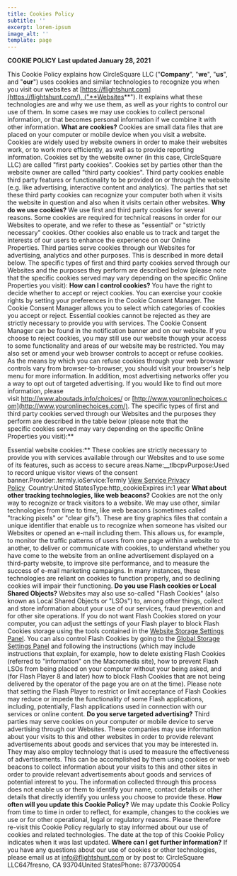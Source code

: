 ```yaml
---
title: Cookies Policy
subtitle: ''
excerpt: lorem-ipsum
image_alt: ''
template: page
---
```

**COOKIE POLICY**
**Last updated January 28, 2021**


This Cookie Policy explains how CircleSquare LLC ("**Company**", "**we**", "**us**", and "**our**") uses cookies and similar technologies to recognize you when you visit our websites at [https://flightshunt.com](https://flightshunt.com/), ("**Websites**"). It explains what these technologies are and why we use them, as well as your rights to control our use of them.
In some cases we may use cookies to collect personal information, or that becomes personal information if we combine it with other information.
**What are cookies?**
Cookies are small data files that are placed on your computer or mobile device when you visit a website. Cookies are widely used by website owners in order to make their websites work, or to work more efficiently, as well as to provide reporting information.
Cookies set by the website owner (in this case, CircleSquare LLC) are called "first party cookies". Cookies set by parties other than the website owner are called "third party cookies". Third party cookies enable third party features or functionality to be provided on or through the website (e.g. like advertising, interactive content and analytics). The parties that set these third party cookies can recognize your computer both when it visits the website in question and also when it visits certain other websites.
**Why do we use cookies?**
We use first and third party cookies for several reasons. Some cookies are required for technical reasons in order for our Websites to operate, and we refer to these as "essential" or "strictly necessary" cookies. Other cookies also enable us to track and target the interests of our users to enhance the experience on our Online Properties. Third parties serve cookies through our Websites for advertising, analytics and other purposes. This is described in more detail below.
The specific types of first and third party cookies served through our Websites and the purposes they perform are described below (please note that the specific cookies served may vary depending on the specific Online Properties you visit):
**How can I control cookies?**
You have the right to decide whether to accept or reject cookies. You can exercise your cookie rights by setting your preferences in the Cookie Consent Manager. The Cookie Consent Manager allows you to select which categories of cookies you accept or reject. Essential cookies cannot be rejected as they are strictly necessary to provide you with services.
The Cookie Consent Manager can be found in the notification banner and on our website. If you choose to reject cookies, you may still use our website though your access to some functionality and areas of our website may be restricted. You may also set or amend your web browser controls to accept or refuse cookies. As the means by which you can refuse cookies through your web browser controls vary from browser-to-browser, you should visit your browser's help menu for more information.
In addition, most advertising networks offer you a way to opt out of targeted advertising. If you would like to find out more information, please visit <http://www.aboutads.info/choices/> or [http://www.youronlinechoices.com](http://www.youronlinechoices.com/).
The specific types of first and third party cookies served through our Websites and the purposes they perform are described in the table below (please note that the specific cookies served may vary depending on the specific Online Properties you visit):**

Essential website cookies:**
These cookies are strictly necessary to provide you with services available through our Websites and to use some of its features, such as access to secure areas.Name:\__tlbcpvPurpose:Used to record unique visitor views of the consent banner.Provider:.termly.ioService:Termly [View Service Privacy Policy](https://termly.io/our-privacy-policy/)  Country:United StatesType:http_cookieExpires in:1 year
**What about other tracking technologies, like web beacons?**
Cookies are not the only way to recognize or track visitors to a website. We may use other, similar technologies from time to time, like web beacons (sometimes called "tracking pixels" or "clear gifs"). These are tiny graphics files that contain a unique identifier that enable us to recognize when someone has visited our Websites or opened an e-mail including them. This allows us, for example, to monitor the traffic patterns of users from one page within a website to another, to deliver or communicate with cookies, to understand whether you have come to the website from an online advertisement displayed on a third-party website, to improve site performance, and to measure the success of e-mail marketing campaigns. In many instances, these technologies are reliant on cookies to function properly, and so declining cookies will impair their functioning.
**Do you use Flash cookies or Local Shared Objects?**
Websites may also use so-called "Flash Cookies" (also known as Local Shared Objects or "LSOs") to, among other things, collect and store information about your use of our services, fraud prevention and for other site operations.
If you do not want Flash Cookies stored on your computer, you can adjust the settings of your Flash player to block Flash Cookies storage using the tools contained in the [Website Storage Settings Panel](http://www.macromedia.com/support/documentation/en/flashplayer/help/settings_manager07.html). You can also control Flash Cookies by going to the [Global Storage Settings Panel](http://www.macromedia.com/support/documentation/en/flashplayer/help/settings_manager03.html) and following the instructions (which may include instructions that explain, for example, how to delete existing Flash Cookies (referred to "information" on the Macromedia site), how to prevent Flash LSOs from being placed on your computer without your being asked, and (for Flash Player 8 and later) how to block Flash Cookies that are not being delivered by the operator of the page you are on at the time).
Please note that setting the Flash Player to restrict or limit acceptance of Flash Cookies may reduce or impede the functionality of some Flash applications, including, potentially, Flash applications used in connection with our services or online content.
**Do you serve targeted advertising?**
Third parties may serve cookies on your computer or mobile device to serve advertising through our Websites. These companies may use information about your visits to this and other websites in order to provide relevant advertisements about goods and services that you may be interested in. They may also employ technology that is used to measure the effectiveness of advertisements. This can be accomplished by them using cookies or web beacons to collect information about your visits to this and other sites in order to provide relevant advertisements about goods and services of potential interest to you. The information collected through this process does not enable us or them to identify your name, contact details or other details that directly identify you unless you choose to provide these.
**How often will you update this Cookie Policy?**
We may update this Cookie Policy from time to time in order to reflect, for example, changes to the cookies we use or for other operational, legal or regulatory reasons. Please therefore re-visit this Cookie Policy regularly to stay informed about our use of cookies and related technologies.
The date at the top of this Cookie Policy indicates when it was last updated.
**Where can I get further information?**
If you have any questions about our use of cookies or other technologies, please email us at info@flightshunt.com or by post to:
CircleSquare LLC647fresno, CA 93704United StatesPhone: 8773700054



